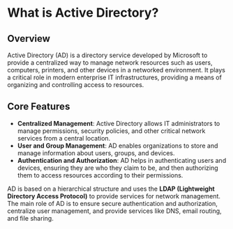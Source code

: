 
# What is Active Directory?

## Overview
Active Directory (AD) is a directory service developed by Microsoft to provide a centralized way to manage network resources such as users, computers, printers, and other devices in a networked environment. It plays a critical role in modern enterprise IT infrastructures, providing a means of organizing and controlling access to resources.

## Core Features
- **Centralized Management**: Active Directory allows IT administrators to manage permissions, security policies, and other critical network services from a central location.
- **User and Group Management**: AD enables organizations to store and manage information about users, groups, and devices.
- **Authentication and Authorization**: AD helps in authenticating users and devices, ensuring they are who they claim to be, and then authorizing them to access resources according to their permissions.

AD is based on a hierarchical structure and uses the **LDAP (Lightweight Directory Access Protocol)** to provide services for network management. The main role of AD is to ensure secure authentication and authorization, centralize user management, and provide services like DNS, email routing, and file sharing.

